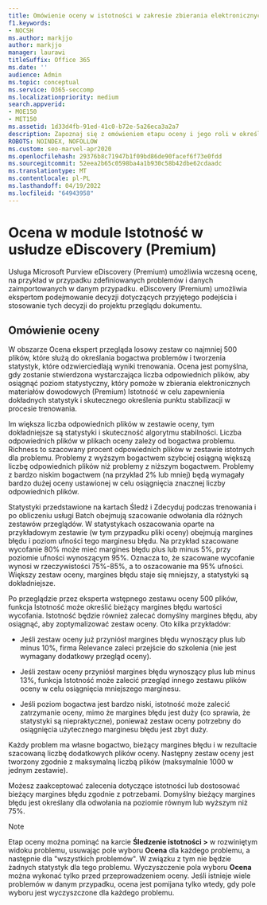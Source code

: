 ```yaml
---
title: Omówienie oceny w istotności w zakresie zbierania elektronicznych materiałów dowodowych (Premium)
f1.keywords:
- NOCSH
ms.author: markjjo
author: markjjo
manager: laurawi
titleSuffix: Office 365
ms.date: ''
audience: Admin
ms.topic: conceptual
ms.service: O365-seccomp
ms.localizationpriority: medium
search.appverid:
- MOE150
- MET150
ms.assetid: 1d33d4fb-91ed-41c0-b72e-5a26eca3a2a7
description: Zapoznaj się z omówieniem etapu oceny i jego roli w określaniu bogactwa problemów podczas trenowania istotności w usłudze Microsoft Purview eDiscovery (Premium).
ROBOTS: NOINDEX, NOFOLLOW
ms.custom: seo-marvel-apr2020
ms.openlocfilehash: 29376b8c71947b1f09bd86de90facef6f73e0fdd
ms.sourcegitcommit: 52eea2b65c0598ba4a1b930c58b42dbe62cdaadc
ms.translationtype: MT
ms.contentlocale: pl-PL
ms.lasthandoff: 04/19/2022
ms.locfileid: "64943958"
---
```

# <a name="assessment-in-the-relevance-module-in-ediscovery-premium"></a>Ocena w module Istotność w usłudze eDiscovery (Premium)
  
Usługa Microsoft Purview eDiscovery (Premium) umożliwia wczesną ocenę, na przykład w przypadku zdefiniowanych problemów i danych zaimportowanych w danym przypadku. eDiscovery (Premium) umożliwia ekspertom podejmowanie decyzji dotyczących przyjętego podejścia i stosowanie tych decyzji do projektu przeglądu dokumentu.
  
## <a name="understanding-assessment"></a>Omówienie oceny

W obszarze Ocena ekspert przegląda losowy zestaw co najmniej 500 plików, które służą do określania bogactwa problemów i tworzenia statystyk, które odzwierciedlają wyniki trenowania. Ocena jest pomyślna, gdy zostanie stwierdzona wystarczająca liczba odpowiednich plików, aby osiągnąć poziom statystyczny, który pomoże w zbierania elektronicznych materiałów dowodowych (Premium) Istotność w celu zapewnienia dokładnych statystyk i skutecznego określenia punktu stabilizacji w procesie trenowania. 
  
Im większa liczba odpowiednich plików w zestawie oceny, tym dokładniejsze są statystyki i skuteczność algorytmu stabilności. Liczba odpowiednich plików w plikach oceny zależy od bogactwa problemu. Richness to szacowany procent odpowiednich plików w zestawie istotnych dla problemu. Problemy z wyższym bogactwem szybciej osiągną większą liczbę odpowiednich plików niż problemy z niższym bogactwem. Problemy z bardzo niskim bogactwem (na przykład 2% lub mniej) będą wymagały bardzo dużej oceny ustawionej w celu osiągnięcia znacznej liczby odpowiednich plików.
  
Statystyki przedstawione na kartach Śledź i Zdecyduj podczas trenowania i po obliczeniu usługi Batch obejmują szacowanie odwołania dla różnych zestawów przeglądów. W statystykach oszacowania oparte na przykładowym zestawie (w tym przypadku pliki oceny) obejmują margines błędu i poziom ufności tego marginesu błędu. Na przykład szacowane wycofanie 80% może mieć margines błędu plus lub minus 5%, przy poziomie ufności wynoszącym 95%. Oznacza to, że szacowane wycofanie wynosi w rzeczywistości 75%-85%, a to oszacowanie ma 95% ufności. Większy zestaw oceny, margines błędu staje się mniejszy, a statystyki są dokładniejsze. 
  
Po przeglądzie przez eksperta wstępnego zestawu oceny 500 plików, funkcja Istotność może określić bieżący margines błędu wartości wycofania. Istotność będzie również zalecać domyślny margines błędu, aby osiągnąć, aby zoptymalizować zestaw oceny. Oto kilka przykładów:
  
- Jeśli zestaw oceny już przyniósł margines błędu wynoszący plus lub minus 10%, firma Relevance zaleci przejście do szkolenia (nie jest wymagany dodatkowy przegląd oceny). 

- Jeśli zestaw oceny przyniósł margines błędu wynoszący plus lub minus 13%, funkcja Istotność może zalecić przegląd innego zestawu plików oceny w celu osiągnięcia mniejszego marginesu. 

- Jeśli poziom bogactwa jest bardzo niski, istotność może zalecić zatrzymanie oceny, mimo że margines błędu jest duży (co sprawia, że statystyki są niepraktyczne), ponieważ zestaw oceny potrzebny do osiągnięcia użytecznego marginesu błędu jest zbyt duży.

Każdy problem ma własne bogactwo, bieżący margines błędu i w rezultacie szacowaną liczbę dodatkowych plików oceny. Następny zestaw oceny jest tworzony zgodnie z maksymalną liczbą plików (maksymalnie 1000 w jednym zestawie).
  
Możesz zaakceptować zalecenia dotyczące istotności lub dostosować bieżący margines błędu zgodnie z potrzebami. Domyślny bieżący margines błędu jest określany dla odwołania na poziomie równym lub wyższym niż 75%.
  
> [!NOTE]
> Etap oceny można pominąć na karcie **Śledzenie istotności \>** w rozwiniętym widoku problemu, usuwając pole wyboru **Ocena** dla każdego problemu, a następnie dla "wszystkich problemów". W związku z tym nie będzie żadnych statystyk dla tego problemu. Wyczyszczenie pola wyboru **Ocena** można wykonać tylko przed przeprowadzeniem oceny. Jeśli istnieje wiele problemów w danym przypadku, ocena jest pomijana tylko wtedy, gdy pole wyboru jest wyczyszczone dla każdego problemu.
